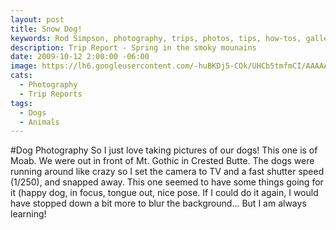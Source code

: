 ```yaml
---
layout: post
title: Snow Dog!
keywords: Rod Simpson, photography, trips, photos, tips, how-tos, galleries, gallery
description: Trip Report - Spring in the smoky mounains
date: 2009-10-12 2:00:00 -06:00
image: https://lh6.googleusercontent.com/-huBKDj5-COk/UHCb5tmfmCI/AAAAAAAAAco/FFZL0_oDHj0/s640/untitled-2.jpg
cats:
  - Photography
  - Trip Reports
tags:
  - Dogs
  - Animals
---
```


#Dog Photography
So I just love taking pictures of our dogs! This one is of Moab. We were out in front of Mt. Gothic in Crested Butte. The dogs were running around like crazy so I set the camera to TV and a fast shutter speed (1/250), and snapped away. This one seemed to have some things going for it (happy dog, in focus, tongue out, nice pose. If I could do it again, I would have stopped down a bit more to blur the background… But I am always learning!

